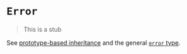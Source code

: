 # `Error`

> This is a stub

See [prototype-based inheritance][concept-prototype-inheritance] and the general [`error` type][type-error].

[concept-prototype-inheritance]: ../../../languages/javascript/info/prototype_inheritance.md
[type-error]: ../../../types/error.md
